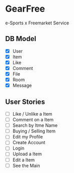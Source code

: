 # GearFree
e-Sports x Freemarket Service

## DB Model

- [x] User
- [x] Item
- [x] Like
- [x] Comment
- [x] File
- [x] Room
- [x] Message

## User Stories

- [ ] Like / Unlike a Item
- [ ] Comment on a Item
- [ ] Search by Itme Name
- [ ] Buying / Selling Item
- [ ] Edit my Profile
- [ ] Create Account
- [ ] Login
- [ ] Upload a Item
- [ ] Edit a Item
- [ ] See the Main